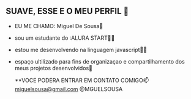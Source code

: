 ## SUAVE, ESSE E O MEU PERFIL 🎱

- EU ME CHAMO: Miguel De Sousa🤠
  
  
- sou um estudante do :ALURA START👨‍💻
- estou me desenvolvendo na linguagem javascript👨‍💻
- espaço ultilizado para fins de organizaçao e compartilhamento dos meus projetos desenvolvidos📖


  **VOCE PODERA ENTRAR EM CONTATO COMIGO📫
  miguelsousa@gmail.com
  @MGUELSOUSA
